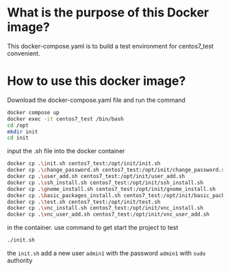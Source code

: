 # What is the purpose of this Docker image?
This docker-compose.yaml is to build a test environment for centos7_test convenient.

# How to use this docker image?
Download the docker-compose.yaml file and run the command
```bash
docker compose up
docker exec -it centos7_test /bin/bash
cd /opt
mkdir init
cd init
```
input the .sh file into the docker container
```bash
docker cp .\init.sh centos7_test:/opt/init/init.sh 
docker cp .\change_password.sh centos7_test:/opt/init/change_password.sh
docker cp .\user_add.sh centos7_test:/opt/init/user_add.sh
docker cp .\ssh_install.sh centos7_test:/opt/init/ssh_install.sh
docker cp .\gnome_install.sh centos7_test:/opt/init/gnome_install.sh
docker cp .\basic_packages_install.sh centos7_test:/opt/init/basic_packages_install.sh
docker cp .\test.sh centos7_test:/opt/init/test.sh
docker cp .\vnc_install.sh centos7_test:/opt/init/vnc_install.sh
docker cp .\vnc_user_add.sh centos7_test:/opt/init/vnc_user_add.sh
```
in the container. use command to get start the project to test
```bash
./init.sh
```
the `init.sh` add a new user `admin1` with the password `admin1` with `sudo` authority 